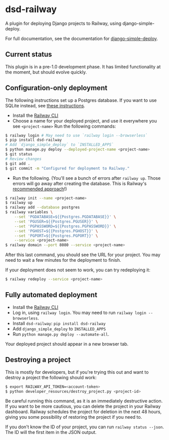dsd-railway
===

A plugin for deploying Django projects to Railway, using django-simple-deploy.

For full documentation, see the documentation for [django-simple-deploy](https://django-simple-deploy.readthedocs.io/en/latest/).

Current status
---

This plugin is in a pre-1.0 development phase. It has limited functionality at the moment, but should evolve quickly.

Configuration-only deployment
---

The following instructions set up a Postgres database. If you want to use SQLite instead, see [these instructions](tmp_docs/config_only_sqlite.md).

- Install the [Railway CLI](https://docs.railway.com/guides/cli)
- Choose a name for your deployed project, and use it everywhere you see `<project-name>` Run the following commands:
```sh
$ railway login # May need to use `railway login --browserless`
$ pip install dsd-railway
# Add `django_simple_deploy` to `INSTALLED_APPS`
$ python manage.py deploy --deployed-project-name <project-name>
$ git status
# Review changes
$ git add .
$ git commit -m "Configured for deployment to Railway."
```

- Run the following. (You'll see a bunch of errors after `railway up`. Those errors will go away after creating the database. This is Railway's [recommended approach](https://docs.railway.com/guides/django#deploy-from-the-cli)!)
```sh
$ railway init --name <project-name>
$ railway up
$ railway add --database postgres
$ railway variables \
    --set 'PGDATABASE=${{Postgres.PGDATABASE}}' \
    --set 'PGUSER=${{Postgres.PGUSER}}' \
    --set 'PGPASSWORD=${{Postgres.PGPASSWORD}}' \
    --set 'PGHOST=${{Postgres.PGHOST}}' \
    --set 'PGPORT=${{Postgres.PGPORT}}' \
    --service <project-name>
$ railway domain --port 8080 --service <project-name>
```

After this last command, you should see the URL for your project. You may need to wait a few minutes for the deployment to finish.

If your deployment does not seem to work, you can try redeploying it:

```sh
$ railway redeploy --service <project-name>
```

Fully automated deployment
---

- Install the [Railway CLI](https://docs.railway.com/guides/cli)
- Log in, using `railway login`. You may need to run `railway login --browserless`.
- Install `dsd-railway`: `pip install dsd-railway`
- Add `django_simple_deploy` to `INSTALLED_APPS`
- Run `python manage.py deploy --automate-all`.

Your deployed project should appear in a new browser tab.

Destroying a project
---

This is mostly for developers, but if you're trying this out and want to destroy a project the following should work:

```sh
$ export RAILWAY_API_TOKEN=<account-token>
$ python developer_resources/destroy_project.py <project-id>
```

Be careful running this command, as it is an immediately destructive action. If you want to be more cautious, you can delete the project in your Railway dashboard. Railway schedules the project for deletion in the next 48 hours, giving you some possibility of restoring the project if you need to.

If you don't know the ID of your project, you can run `railway status --json`. The ID will the first item in the JSON output.
